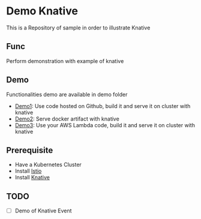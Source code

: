 # Demo Knative

This is a Repository of sample in order to illustrate Knative

## Func

Perform demonstration with example of knative

## Demo

Functionalities demo are available in demo folder

- [Demo1](demo1/README.MD): Use code hosted on Github, build it and serve it on cluster with knative
- [Demo2](demo2/README.MD): Serve docker artifact with knative
- [Demo3](demo3/README.MD): Use your AWS Lambda code, build it and serve it on cluster with knative

## Prerequisite

- Have a Kubernetes Cluster
- Install [Istio](https://istio.io)
- Install [Knative](https://github.com/knative/docs)

## TODO

- [ ] Demo of Knative Event